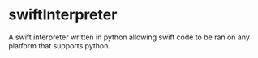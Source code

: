# swiftInterpreter
A swift interpreter written in python allowing swift code to be ran on any platform that supports python.

